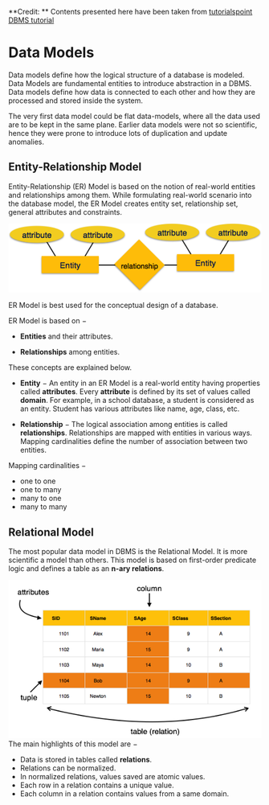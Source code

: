 **Credit: **
Contents presented here have been taken from [tutorialspoint DBMS tutorial](https://www.tutorialspoint.com/dbms/dbms_data_models.htm)

# Data Models

Data models define how the logical structure of a database is modeled. Data Models are fundamental entities to introduce abstraction in a DBMS. Data models define how data is connected to each other and how they are processed and stored inside the system.

The very first data model could be flat data-models, where all the data used are to be kept in the same plane. Earlier data models were not so scientific, hence they were prone to introduce lots of duplication and update anomalies.

## Entity-Relationship Model
Entity-Relationship (ER) Model is based on the notion of real-world entities and relationships among them. While formulating real-world scenario into the database model, the ER Model creates entity set, relationship set, general attributes and constraints.

![ER Model](fig/er_model_intro.png)

ER Model is best used for the conceptual design of a database.

ER Model is based on −

- **Entities** and their attributes.

- **Relationships** among entities.

These concepts are explained below.


- **Entity** − An entity in an ER Model is a real-world entity having properties called **attributes**. Every **attribute** is defined by its set of values called **domain**. For example, in a school database, a student is considered as an entity. Student has various attributes like name, age, class, etc.

- **Relationship** − The logical association among entities is called **relationships**. Relationships are mapped with entities in various ways. Mapping cardinalities define the number of association between two entities.

Mapping cardinalities −

- one to one
- one to many
- many to one
- many to many

## Relational Model
The most popular data model in DBMS is the Relational Model. It is more scientific a model than others. This model is based on first-order predicate logic and defines a table as an **n-ary relations**.

![Relational Model Table](fig/relational_model_table.png)
The main highlights of this model are −

- Data is stored in tables called **relations**.
- Relations can be normalized.
- In normalized relations, values saved are atomic values.
- Each row in a relation contains a unique value.
- Each column in a relation contains values from a same domain.
